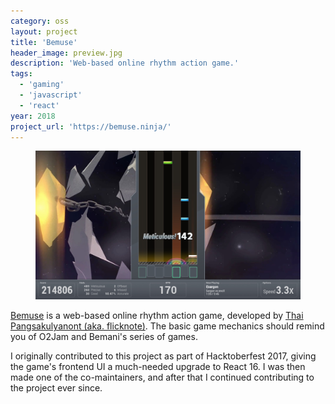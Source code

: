 ```yaml
---
category: oss
layout: project
title: 'Bemuse'
header_image: preview.jpg
description: 'Web-based online rhythm action game.'
tags:
  - 'gaming'
  - 'javascript'
  - 'react'
year: 2018
project_url: 'https://bemuse.ninja/'
---
```


<figure>
  <img src="./preview.jpg" alt="Bemuse">
</figure>

[Bemuse](https://bemuse.ninja/) is a web-based online rhythm action game, developed by [Thai Pangsakulyanont (aka. flicknote)](https://dt.in.th). The basic game mechanics should remind you of O2Jam and Bemani's series of games.

I originally contributed to this project as part of Hacktoberfest 2017, giving the game's frontend UI a much-needed upgrade to React 16. I was then made one of the co-maintainers, and after that I continued contributing to the project ever since.
